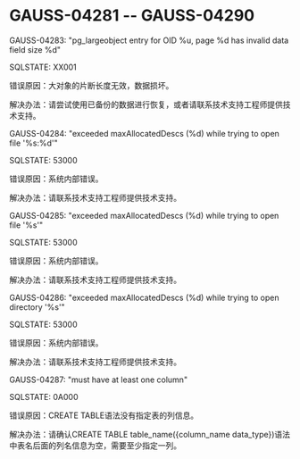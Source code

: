 # GAUSS-04281 -- GAUSS-04290<a name="ZH-CN_TOPIC_0302073334"></a>

GAUSS-04283: "pg\_largeobject entry for OID %u, page %d has invalid data field size %d"

SQLSTATE: XX001

错误原因：大对象的片断长度无效，数据损坏。

解决办法：请尝试使用已备份的数据进行恢复，或者请联系技术支持工程师提供技术支持。

GAUSS-04284: "exceeded maxAllocatedDescs \(%d\) while trying to open file '%s:%d'"

SQLSTATE: 53000

错误原因：系统内部错误。

解决办法：请联系技术支持工程师提供技术支持。

GAUSS-04285: "exceeded maxAllocatedDescs \(%d\) while trying to open file '%s'"

SQLSTATE: 53000

错误原因：系统内部错误。

解决办法：请联系技术支持工程师提供技术支持。

GAUSS-04286: "exceeded maxAllocatedDescs \(%d\) while trying to open directory '%s'"

SQLSTATE: 53000

错误原因：系统内部错误。

解决办法：请联系技术支持工程师提供技术支持。

GAUSS-04287: "must have at least one column"

SQLSTATE: 0A000

错误原因：CREATE TABLE语法没有指定表的列信息。

解决办法：请确认CREATE TABLE table\_name\(\{column\_name data\_type\}\)语法中表名后面的列名信息为空，需要至少指定一列。


